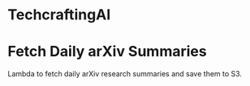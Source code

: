 # TechcraftingAI

# Fetch Daily arXiv Summaries

Lambda to fetch daily arXiv research summaries and save them to S3.
